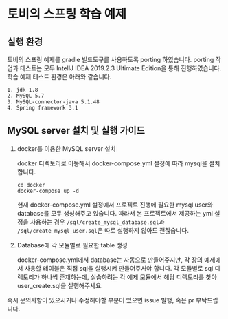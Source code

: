 # 토비의 스프링 학습 예제

## 실행 환경
토비의 스프링 예제를 gradle 빌드도구를 사용하도록 porting 하였습니다.
porting 작업과 테스트는 모두 IntellJ IDEA 2019.2.3 Ultimate Edition을 통해 진행하였습니다.
학습 예제 테스트 환경은 아래와 같습니다.
```
1. jdk 1.8
2. MySQL 5.7
3. MySQL-connector-java 5.1.48
4. Spring framework 3.1
```


## MySQL server 설치 및 실행 가이드

1. docker를 이용한 MySQL server 설치

    docker 디렉토리로 이동해서 docker-compose.yml 설정에 따라 mysql을 설치합니다.
    ```
    cd docker
    docker-compose up -d
    ```
    현재 docker-compose.yml 설정에서 프로젝트 진행에 필요한 mysql user와 database를 
    모두 생성해주고 있습니다. 따라서 본 프로젝트에서 제공하는 yml 설정을 사용하는 경우
    `/sql/create_mysql_database.sql`과 `/sql/create_mysql_user.sql`은 따로 실행하지 않아도 괜찮습니다.

2. Database에 각 모듈별로 필요한 table 생성

    docker-compose.yml에서 database는 자동으로 만들어주지만, 
    각 장의 예제에서 사용할 테이블은 직접 sql을 실행시켜 만들어주셔야 합니다.
    각 모듈별로 sql 디렉토리가 하나씩 존재하는데, 실습하려는 각 예제 모듈에서 해당 디렉토리를 찾아 user_create.sql을 실행해주세요.




혹시 문의사항이 있으시거나 수정해야할 부분이 있으면 issue 발행, 혹은 pr 부탁드립니다.
